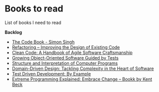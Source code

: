 # Books to read
List of books I need to read


**Backlog**
* [The Code Book - Simon Singh](http://www.goodreads.com/book/show/17994.The_Code_Book)
* [Refactoring – Improving the Design of Existing Code](https://martinfowler.com/books/refactoring.html)
* [Clean Code: A Handbook of Agile Software Craftsmanship](https://www.amazon.in/Clean-Code-Handbook-Software-Craftsmanship/dp/0132350882/ref=sr_1_1?ie=UTF8&qid=1503755218&sr=8-1&keywords=Clean+Code%3A+A+Handbook+of+Agile+Software+Craftsmanship)
* [Growing Object-Oriented Software Guided by Tests]()
* [Structure and Interpretation of Computer Programs]()
* [Domain-Driven Design: Tackling Complexity in the Heart of Software]()
* [Test Driven Development: By Example]()
* [Extreme Programming Explained: Embrace Change – Bookk by Kent Beck]()
